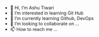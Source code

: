 - 👋 Hi, I’m Ashu Tiwari
- 👀 I’m interested in learning Git Hub
- 🌱 I’m currently learning Github, DevOps
- 💞️ I’m looking to collaborate on ...
- 📫 How to reach me ...

<!---
ashutiwari2004/ashutiwari2004 is a ✨ special ✨ repository because its `README.md` (this file) appears on your GitHub profile.
You can click the Preview link to take a look at your changes.
--->
